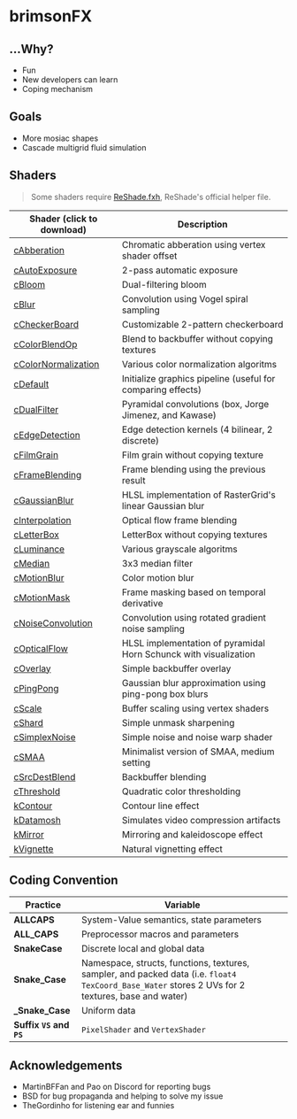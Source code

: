 
# brimsonFX
 
## ...Why?

+ Fun
+ New developers can learn
+ Coping mechanism

## Goals

+ More mosiac shapes
+ Cascade multigrid fluid simulation

## Shaders

> Some shaders require [ReShade.fxh](/shaders/ReShade.fxh), ReShade's official helper file.

Shader (click to download) | Description
---------------------------|------------
[cAbberation](/shaders/cAbberation.fx)                  | Chromatic abberation using vertex shader offset
[cAutoExposure](/shaders/cAutoExposure.fx)              | 2-pass automatic exposure
[cBloom](/shaders/cBloom.fx)                            | Dual-filtering bloom
[cBlur](/shaders/cBlur.fx)                              | Convolution using Vogel spiral sampling
[cCheckerBoard](/shaders/cCheckerBoard.fx)              | Customizable 2-pattern checkerboard
[cColorBlendOp](/shaders/cColorBlendOp.fx)              | Blend to backbuffer without copying textures
[cColorNormalization](/shaders/cColorNormalization.fx)  | Various color normalization algoritms
[cDefault](/shaders/cDefault.fx)                        | Initialize graphics pipeline (useful for comparing effects)
[cDualFilter](/shaders/cDualFilter.fx)                  | Pyramidal convolutions (box, Jorge Jimenez, and Kawase)
[cEdgeDetection](/shaders/cEdgeDetection.fx)            | Edge detection kernels (4 bilinear, 2 discrete)
[cFilmGrain](/shaders/cFilmGrain.fx)                    | Film grain without copying texture
[cFrameBlending](/shaders/cFrameBlending.fx)            | Frame blending using the previous result
[cGaussianBlur](/shaders/cGaussianBlur.fx)              | HLSL implementation of RasterGrid's linear Gaussian blur
[cInterpolation](/shaders/cInterpolation.fx)            | Optical flow frame blending
[cLetterBox](/shaders/cLetterBox.fx)                    | LetterBox without copying textures
[cLuminance](/shaders/cLuminance.fx)                    | Various grayscale algoritms
[cMedian](/shaders/cMedian.fx)                          | 3x3 median filter
[cMotionBlur](/shaders/cMotionBlur.fx)                  | Color motion blur
[cMotionMask](/shaders/cMotionMask.fx)                  | Frame masking based on temporal derivative
[cNoiseConvolution](/shaders/cNoiseConvolution.fx)      | Convolution using rotated gradient noise sampling
[cOpticalFlow](/shaders/cOpticalFlow.fx)                | HLSL implementation of pyramidal Horn Schunck with visualization
[cOverlay](/shaders/cOverlay.fx)                        | Simple backbuffer overlay
[cPingPong](/shaders/cPingPong.fx)                      | Gaussian blur approximation using ping-pong box blurs
[cScale](/shaders/cScale.fx)                            | Buffer scaling using vertex shaders
[cShard](/shaders/cShard.fx)                            | Simple unmask sharpening
[cSimplexNoise](/shaders/cSimplexNoise.fx)              | Simple noise and noise warp shader
[cSMAA](/shaders/cSMAA.fx)                              | Minimalist version of SMAA, medium setting
[cSrcDestBlend](/shaders/cSrcDestBlend.fx)              | Backbuffer blending
[cThreshold](/shaders/cThreshold.fx)                    | Quadratic color thresholding
[kContour](/shaders/kContour.fx)                        | Contour line effect
[kDatamosh](/shaders/kDatamosh.fx)                      | Simulates video compression artifacts
[kMirror](/shaders/kMirror.fx)                          | Mirroring and kaleidoscope effect
[kVignette](/shaders/kVignette.fx)                      | Natural vignetting effect

## Coding Convention

Practice | Variable
-------- | --------
**ALLCAPS**     | System-Value semantics, state parameters
**ALL_CAPS**    | Preprocessor macros and parameters
**SnakeCase**   | Discrete local and global data
**Snake_Case**  | Namespace, structs, functions, textures, sampler, and packed data (i.e. `float4 TexCoord_Base_Water` stores 2 UVs for 2 textures, base and water)
**_Snake_Case** | Uniform data
**Suffix `VS` and `PS`** | `PixelShader` and `VertexShader`

## Acknowledgements

+ MartinBFFan and Pao on Discord for reporting bugs
+ BSD for bug propaganda and helping to solve my issue
+ TheGordinho for listening ear and funnies
